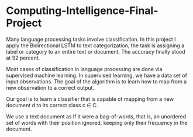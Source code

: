 # Computing-Intelligence-Final-Project

Many language processing tasks involve classification. In this project I apply the Bidirectional LSTM to text categorization, the task is assigning a label or category to an entire text or document. The accuracy finally stood at 92 percent.

Most cases of classification in language processing are done via supervised machine learning. In supervised learning, we have a data set of input observations. The goal of the algorithm is to learn how to map from a new observation to a correct output.

Our goal is to learn a classifier that is capable of mapping from a new document d to its correct class c ∈ C. 

We use a text document as if it were a bag-of-words, that is, an unordered set of words with their position ignored, keeping only their frequency in the document. 



